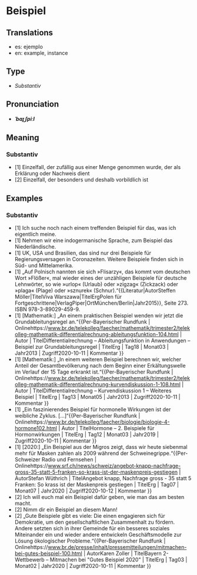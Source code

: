 # Beispiel
## Translations
- es: ejemplo
- en: example, instance
## Type
- _Substantiv_
## Pronunciation
- **_ˈbaɪ̯ˌʃpiːl_**
## Meaning
### Substantiv
- [1] Einzelfall, der zufällig aus einer Menge genommen wurde, der als Erklärung oder Nachweis dient
- [2] Einzelfall, der besonders und deshalb vorbildlich ist
## Examples
### Substantiv
- [1] Ich suche noch nach einem treffenden Beispiel für das, was ich eigentlich meine.
- [1] Nehmen wir eine indogermanische Sprache, zum Beispiel das Niederländische.
- [1] UK, USA und Brasilien, das sind nur drei Beispiele für Regierungsversagen in Coronazeiten. Weitere Beispiele finden sich in Süd- und Mittelamerika.
- [1] „Auf Polnisch nannten sie sich »Flisarzy«, das kommt vom deutschen Wort »Flößer«, mal wieder eines der unzähligen Beispiele für deutsche Lehnwörter, so wie »urlop« (Urlaub) oder »zigzag« (Zickzack) oder »plaga« (Plage) oder »sznurek« (Schnur).“<ref>{{Literatur|AutorSteffen Möller|TitelViva Warszawa|TitelErgPolen für Fortgeschrittene|VerlagPiper|OrtMünchen/Berlin|Jahr2015}}, Seite 273. ISBN 978-3-89029-459-9.</ref>
- [1] [Mathematik:] „An einem praktischen Beispiel wenden wir jetzt die Grundableitungsregel an.“<ref>{{Per-Bayerischer Rundfunk | Onlinehttps://www.br.de/telekolleg/faecher/mathematik/trimester2/telekolleg-mathematik-differentialrechnung-ableitungsfunktion-104.html | Autor | TitelDifferentialrechnung – Ableitungsfunktion in Anwendungen – Beispiel zur Grundableitungsregel | TitelErg | Tag18 | Monat03 | Jahr2013 | Zugriff2020-10-11 | Kommentar }}</ref>
- [1] [Mathematik:] „In einem weiteren Beispiel berechnen wir, welcher Anteil der Gesamtbevölkerung nach dem Beginn einer Erkältungswelle im Verlauf der 15 Tage erkrankt ist.“<ref>{{Per-Bayerischer Rundfunk | Onlinehttps://www.br.de/telekolleg/faecher/mathematik/trimester2/telekolleg-mathematik-differentialrechnung-kurvendiskussion-1-108.html | Autor | TitelDifferentialrechnung – Kurvendiskussion 1 – Weiteres Beispiel | TitelErg | Tag13 | Monat05 | Jahr2013 | Zugriff2020-10-11 | Kommentar }}</ref>
- [1] „Ein faszinierendes Beispiel für hormonelle Wirkungen ist der weibliche Zyklus. […]“<ref>{{Per-Bayerischer Rundfunk | Onlinehttps://www.br.de/telekolleg/faecher/biologie/biologie-4-hormone102.html | Autor | TitelHormone – 2. Beispiele für Hormonwirkungen | TitelErg | Tag12 | Monat03 | Jahr2019 | Zugriff2020-10-11 | Kommentar }}</ref>
- [1] [2020:] „Ein Beispiel aus der Migros zeigt, dass wir heute siebenmal mehr für Masken zahlen als 2009 während der Schweinegrippe.“<ref>{{Per-Schweizer Radio und Fernsehen | Onlinehttps://www.srf.ch/news/schweiz/angebot-knapp-nachfrage-gross-35-statt-5-franken-so-krass-ist-der-maskenpreis-gestiegen | AutorStefan Wüthrich | TitelAngebot knapp, Nachfrage gross - 35 statt 5 Franken: So krass ist der Maskenpreis gestiegen | TitelErg | Tag07 | Monat07 | Jahr2020 | Zugriff2020-10-12 | Kommentar }}</ref>
- [2] Ich will euch mal ein Beispiel dafür geben, wie man das am besten macht.
- [2] Nimm dir ein Beispiel an diesem Mann!
- [2] „Gute Beispiele gibt es viele: Die einen engagieren sich für Demokratie, um den gesellschaftlichen Zusammenhalt zu fördern. Andere setzten sich in ihrer Gemeinde für ein besseres soziales Miteinander ein und wieder andere entwickeln Geschäftsmodelle zur Lösung ökologischer Probleme.“<ref>{{Per-Bayerischer Rundfunk | Onlinehttps://www.br.de/presse/inhalt/pressemitteilungen/mitmachen-bei-gutes-beispiel-100.html | AutorKaren Zoller | TitelBayern 2-Wettbewerb – Mitmachen bei "Gutes Beispiel 2020" | TitelErg | Tag03 | Monat02 | Jahr2020 | Zugriff2020-10-11 | Kommentar }}</ref>
